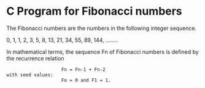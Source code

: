 # C Program for Fibonacci numbers

The Fibonacci numbers are the numbers in the following integer sequence.

0, 1, 1, 2, 3, 5, 8, 13, 21, 34, 55, 89, 144, ……..

In mathematical terms, the sequence Fn of Fibonacci numbers is defined by the recurrence relation

                        Fn = Fn-1 + Fn-2  
    with seed values:
                        Fo = 0 and F1 = 1.
    

   
